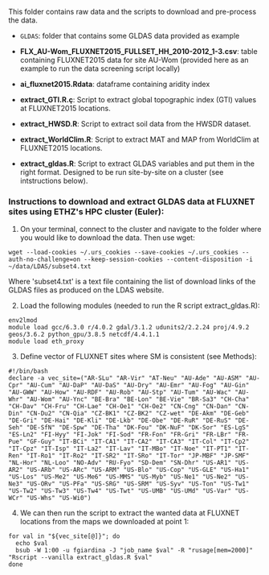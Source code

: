 This folder contains raw data and the scripts to download and pre-process the data.

* `GLDAS`: folder that contains some GLDAS data provided as example 

* **FLX_AU-Wom_FLUXNET2015_FULLSET_HH_2010-2012_1-3.csv**: table containing FLUXNET2015 data for site AU-Wom (provided here as an example to run the data screening script locally)

* **ai_fluxnet2015.Rdata**: dataframe containing aridity index

* **extract_GTI.R.ç**: Script to extract global topographic index (GTI) values at FLUXNET2015 locations. 

* **extract_HWSD.R**: Script to extract soil data from the HWSDR dataset. 

* **extract_WorldClim.R**: Script to extract MAT and MAP from WorldClim at FLUXNET2015 locations. 

* **extract_gldas.R**: Script to extract GLDAS variables and put them in the right format. Designed to be run site-by-site on a cluster (see intstructions below).



### Instructions to download and extract GLDAS data at FLUXNET sites using ETHZ's HPC cluster (Euler):

1. On your terminal, connect to the cluster and navigate to the folder where you would like to download the data. Then use wget: 

```
wget --load-cookies ~/.urs_cookies --save-cookies ~/.urs_cookies --auth-no-challenge=on --keep-session-cookies --content-disposition -i ~/data/LDAS/subset4.txt
```

Where 'subset4.txt' is a text file containing the list of download links of the GLDAS files as produced on the LDAS website. 


2. Load the following modules (needed to run the R script extract_gldas.R):

```
env2lmod
module load gcc/6.3.0 r/4.0.2 gdal/3.1.2 udunits2/2.2.24 proj/4.9.2 geos/3.6.2 python_gpu/3.8.5 netcdf/4.4.1.1
module load eth_proxy
```

3. Define vector of FLUXNET sites where SM is consistent (see Methods):

```
#!/bin/bash
declare -a vec_site=("AR-SLu" "AR-Vir" "AT-Neu" "AU-Ade" "AU-ASM" "AU-Cpr" "AU-Cum" "AU-DaP" "AU-DaS" "AU-Dry" "AU-Emr" "AU-Fog" "AU-Gin" "AU-GWW" "AU-How" "AU-RDF" "AU-Rob" "AU-Stp" "AU-Tum" "AU-Wac" "AU-Whr" "AU-Wom" "AU-Ync" "BE-Bra" "BE-Lon" "BE-Vie" "BR-Sa3" "CH-Cha" "CH-Dav" "CH-Fru" "CH-Lae" "CH-Oe1" "CH-Oe2" "CN-Cng" "CN-Dan" "CN-Din" "CN-Du2" "CN-Qia" "CZ-BK1" "CZ-BK2" "CZ-wet" "DE-Akm" "DE-Geb" "DE-Gri" "DE-Hai" "DE-Kli" "DE-Lkb" "DE-Obe" "DE-RuR" "DE-RuS" "DE-Seh" "DE-SfN" "DE-Spw" "DE-Tha" "DK-Fou" "DK-NuF" "DK-Sor" "ES-LgS" "ES-Ln2" "FI-Hyy" "FI-Jok" "FI-Sod" "FR-Fon" "FR-Gri" "FR-LBr" "FR-Pue" "GF-Guy" "IT-BCi" "IT-CA1" "IT-CA2" "IT-CA3" "IT-Col" "IT-Cp2" "IT-Cpz" "IT-Isp" "IT-La2" "IT-Lav" "IT-MBo" "IT-Noe" "IT-PT1" "IT-Ren" "IT-Ro1" "IT-Ro2" "IT-SR2" "IT-SRo" "IT-Tor" "JP-MBF" "JP-SMF" "NL-Hor" "NL-Loo" "NO-Adv" "RU-Fyo" "SD-Dem" "SN-Dhr" "US-AR1" "US-AR2" "US-ARb" "US-ARc" "US-ARM" "US-Blo" "US-Cop" "US-GLE" "US-Ha1" "US-Los" "US-Me2" "US-Me6" "US-MMS" "US-Myb" "US-Ne1" "US-Ne2" "US-Ne3" "US-ORv" "US-PFa" "US-SRG" "US-SRM" "US-Syv" "US-Ton" "US-Tw1" "US-Tw2" "US-Tw3" "US-Tw4" "US-Twt" "US-UMB" "US-UMd" "US-Var" "US-WCr" "US-Whs" "US-Wi0")
```

4. We can then run the script to extract the wanted data at FLUXNET locations from the maps we downloaded at point 1:

```
for val in "${vec_site[@]}"; do
  echo $val
  bsub -W 1:00 -u fgiardina -J "job_name $val" -R "rusage[mem=2000]" "Rscript --vanilla extract_gldas.R $val"
done
```
